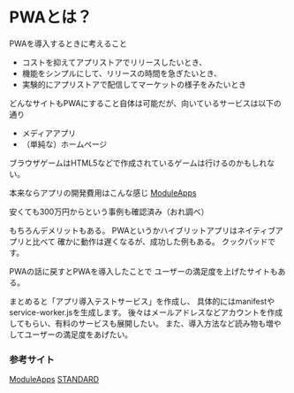 # PWAとは？
PWAを導入するときに考えること
* コストを抑えてアプリストアでリリースしたいとき、
* 機能をシンプルにして、リリースの時間を急ぎたいとき、
* 実験的にアプリストアで配信してマーケットの様子をみたいとき

どんなサイトもPWAにすること自体は可能だが、向いているサービスは以下の通り
* メディアアプリ
* （単純な）ホームページ

ブラウザゲームはHTML5などで作成されているゲームは行けるのかもしれない。

本来ならアプリの開発費用はこんな感じ
[ModuleApps](https://moduleapps.com/cost_and_time/)

安くても300万円からという事例も確認済み（おれ調べ）

もちろんデメリットもある。
PWAというかハイブリットアプリはネイティブアプリと比べて
確かに動作は遅くなるが、成功した例もある。
クックパッドです。

PWAの話に戻すとPWAを導入したことで
ユーザーの満足度を上げたサイトもある。

まとめると「アプリ導入テストサービス」を作成し、
具体的にはmanifestやservice-worker.jsを生成します。
後々はメールアドレスなどアカウントを作成してもらい、有料のサービスも展開したい。
また、導入方法など読み物も増やしてユーザーの満足度をあげたい。


### 参考サイト
[ModuleApps](https://moduleapps.com/)
[STANDARD](http://www.standardinc.jp/)
